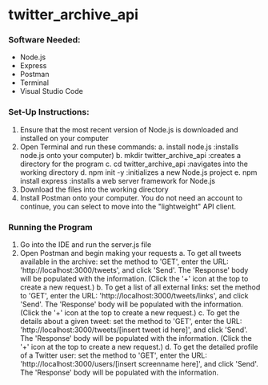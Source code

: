 # twitter_archive_api
### Software Needed:
+ Node.js
+ Express
+ Postman
+ Terminal
+ Visual Studio Code

### Set-Up Instructions:
1. Ensure that the most recent version of Node.js is downloaded and installed on your computer
2. Open Terminal and run these commands:
    a. install node.js :installs node.js onto your computer)
    b. mkdir twitter_archive_api :creates a directory for the program
    c. cd twitter_archive_api :navigates into the working directory
    d. npm init -y :initializes a new Node.js project
    e. npm install express :installs a web server framework for Node.js
3. Download the files into the working directory
4. Install Postman onto your computer. You do not need an account to continue, you can select to move into the "lightweight" API client.

### Running the Program
1. Go into the IDE and run the server.js file
2. Open Postman and begin making your requests
    a. To get all tweets available in the archive: set the method to 'GET', enter the URL: 'http://localhost:3000/tweets', and click 'Send'. The 'Response' body will be populated with the information.
(Click the '+' icon at the top to create a new request.)
    b. To get a list of all external links: set the method to 'GET', enter the URL: 'http://localhost:3000/tweets/links', and click 'Send'. The 'Response' body will be populated with the information.
(Click the '+' icon at the top to create a new request.)
    c. To get the details about a given tweet: set the method to 'GET', enter the URL: 'http://localhost:3000/tweets/[insert tweet id here]', and click 'Send'. The 'Response' body will be populated with the information.
(Click the '+' icon at the top to create a new request.)
    d. To get the detailed profile of a Twitter user: set the method to 'GET', enter the URL: 'http://localhost:3000/users/[insert screenname here]', and click 'Send'. The 'Response' body will be populated with the information.
